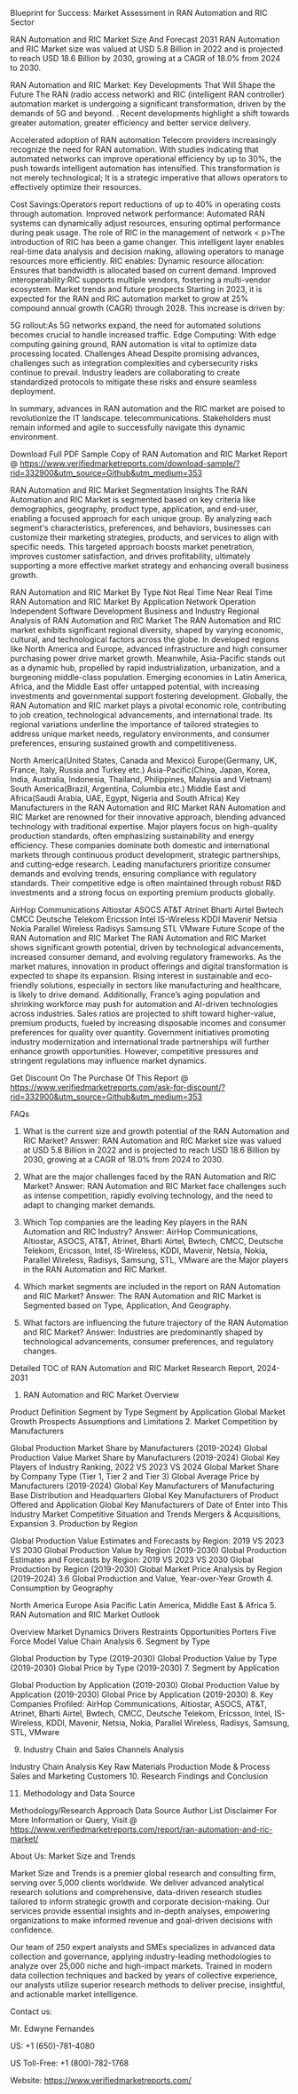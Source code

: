 Blueprint for Success: Market Assessment in RAN Automation and RIC Sector


RAN Automation and RIC Market Size And Forecast 2031
RAN Automation and RIC Market size was valued at USD 5.8 Billion in 2022 and is projected to reach USD 18.6 Billion by 2030, growing at a CAGR of 18.0% from 2024 to 2030.

RAN Automation and RIC Market: Key Developments That Will Shape the Future
The RAN (radio access network) and RIC (intelligent RAN controller) automation market is undergoing a significant transformation, driven by the demands of 5G and beyond. . Recent developments highlight a shift towards greater automation, greater efficiency and better service delivery.

Accelerated adoption of RAN automation
Telecom providers increasingly recognize the need for RAN automation. With studies indicating that automated networks can improve operational efficiency by up to 30%, the push towards intelligent automation has intensified. This transformation is not merely technological; It is a strategic imperative that allows operators to effectively optimize their resources.

Cost Savings:Operators report reductions of up to 40% in operating costs through automation.
Improved network performance: Automated RAN systems can dynamically adjust resources, ensuring optimal performance during peak usage.
The role of RIC in the management of network
< p>The introduction of RIC has been a game changer. This intelligent layer enables real-time data analysis and decision making, allowing operators to manage resources more efficiently. RIC enables:
Dynamic resource allocation: Ensures that bandwidth is allocated based on current demand.
Improved interoperability:RIC supports multiple vendors, fostering a multi-vendor ecosystem.
Market trends and future prospects
Starting in 2023, it is expected for the RAN and RIC automation market to grow at 25% compound annual growth (CAGR) through 2028. This increase is driven by:

5G rollout:As 5G networks expand, the need for automated solutions becomes crucial to handle increased traffic.
Edge Computing: With edge computing gaining ground, RAN automation is vital to optimize data processing located.
Challenges Ahead
Despite promising advances, challenges such as integration complexities and cybersecurity risks continue to prevail. Industry leaders are collaborating to create standardized protocols to mitigate these risks and ensure seamless deployment.

In summary, advances in RAN automation and the RIC market are poised to revolutionize the IT landscape. telecommunications. Stakeholders must remain informed and agile to successfully navigate this dynamic environment.

Download Full PDF Sample Copy of RAN Automation and RIC Market Report @ https://www.verifiedmarketreports.com/download-sample/?rid=332900&utm_source=Github&utm_medium=353

RAN Automation and RIC Market Segmentation Insights
The RAN Automation and RIC Market is segmented based on key criteria like demographics, geography, product type, application, and end-user, enabling a focused approach for each unique group. By analyzing each segment's characteristics, preferences, and behaviors, businesses can customize their marketing strategies, products, and services to align with specific needs. This targeted approach boosts market penetration, improves customer satisfaction, and drives profitability, ultimately supporting a more effective market strategy and enhancing overall business growth.

RAN Automation and RIC Market By Type
Not Real Time
Near Real Time
RAN Automation and RIC Market By Application
Network Operation
Independent Software Development
Business and Industry
Regional Analysis of RAN Automation and RIC Market
The RAN Automation and RIC market exhibits significant regional diversity, shaped by varying economic, cultural, and technological factors across the globe. In developed regions like North America and Europe, advanced infrastructure and high consumer purchasing power drive market growth. Meanwhile, Asia-Pacific stands out as a dynamic hub, propelled by rapid industrialization, urbanization, and a burgeoning middle-class population. Emerging economies in Latin America, Africa, and the Middle East offer untapped potential, with increasing investments and governmental support fostering development. Globally, the RAN Automation and RIC market plays a pivotal economic role, contributing to job creation, technological advancements, and international trade. Its regional variations underline the importance of tailored strategies to address unique market needs, regulatory environments, and consumer preferences, ensuring sustained growth and competitiveness.

North America(United States, Canada and Mexico)
Europe(Germany, UK, France, Italy, Russia and Turkey etc.)
Asia-Pacific(China, Japan, Korea, India, Australia, Indonesia, Thailand, Philippines, Malaysia and Vietnam)
South America(Brazil, Argentina, Columbia etc.)
Middle East and Africa(Saudi Arabia, UAE, Egypt, Nigeria and South Africa)
Key Manufacturers in the RAN Automation and RIC Market
RAN Automation and RIC Market are renowned for their innovative approach, blending advanced technology with traditional expertise. Major players focus on high-quality production standards, often emphasizing sustainability and energy efficiency. These companies dominate both domestic and international markets through continuous product development, strategic partnerships, and cutting-edge research. Leading manufacturers prioritize consumer demands and evolving trends, ensuring compliance with regulatory standards. Their competitive edge is often maintained through robust R&D investments and a strong focus on exporting premium products globally.

AirHop Communications
Altiostar
ASOCS
AT&T
Atrinet
Bharti Airtel
Bwtech
CMCC
Deutsche Telekom
Ericsson
Intel
IS-Wireless
KDDI
Mavenir
Netsia
Nokia
Parallel Wireless
Radisys
Samsung
STL
VMware
Future Scope of the RAN Automation and RIC Market
The RAN Automation and RIC Market shows significant growth potential, driven by technological advancements, increased consumer demand, and evolving regulatory frameworks. As the market matures, innovation in product offerings and digital transformation is expected to shape its expansion. Rising interest in sustainable and eco-friendly solutions, especially in sectors like manufacturing and healthcare, is likely to drive demand. Additionally, France’s aging population and shrinking workforce may push for automation and AI-driven technologies across industries. Sales ratios are projected to shift toward higher-value, premium products, fueled by increasing disposable incomes and consumer preferences for quality over quantity. Government initiatives promoting industry modernization and international trade partnerships will further enhance growth opportunities. However, competitive pressures and stringent regulations may influence market dynamics.

Get Discount On The Purchase Of This Report @ https://www.verifiedmarketreports.com/ask-for-discount/?rid=332900&utm_source=Github&utm_medium=353

FAQs
1. What is the current size and growth potential of the RAN Automation and RIC Market?
Answer: RAN Automation and RIC Market size was valued at USD 5.8 Billion in 2022 and is projected to reach USD 18.6 Billion by 2030, growing at a CAGR of 18.0% from 2024 to 2030.

2. What are the major challenges faced by the RAN Automation and RIC Market?
Answer: RAN Automation and RIC Market face challenges such as intense competition, rapidly evolving technology, and the need to adapt to changing market demands.

3. Which Top companies are the leading Key players in the RAN Automation and RIC Industry?
Answer: AirHop Communications, Altiostar, ASOCS, AT&T, Atrinet, Bharti Airtel, Bwtech, CMCC, Deutsche Telekom, Ericsson, Intel, IS-Wireless, KDDI, Mavenir, Netsia, Nokia, Parallel Wireless, Radisys, Samsung, STL, VMware are the Major players in the RAN Automation and RIC Market.

4. Which market segments are included in the report on RAN Automation and RIC Market?
Answer: The RAN Automation and RIC Market is Segmented based on Type, Application, And Geography.

5. What factors are influencing the future trajectory of the RAN Automation and RIC Market?
Answer: Industries are predominantly shaped by technological advancements, consumer preferences, and regulatory changes.

Detailed TOC of RAN Automation and RIC Market Research Report, 2024-2031
1. RAN Automation and RIC Market Overview

Product Definition
Segment by Type
Segment by Application
Global Market Growth Prospects
Assumptions and Limitations
2. Market Competition by Manufacturers

Global Production Market Share by Manufacturers (2019-2024)
Global Production Value Market Share by Manufacturers (2019-2024)
Global Key Players of Industry Ranking, 2022 VS 2023 VS 2024
Global Market Share by Company Type (Tier 1, Tier 2 and Tier 3)
Global Average Price by Manufacturers (2019-2024)
Global Key Manufacturers of Manufacturing Base Distribution and Headquarters
Global Key Manufacturers of Product Offered and Application
Global Key Manufacturers of Date of Enter into This Industry
Market Competitive Situation and Trends
Mergers & Acquisitions, Expansion
3. Production by Region

Global Production Value Estimates and Forecasts by Region: 2019 VS 2023 VS 2030
Global Production Value by Region (2019-2030)
Global Production Estimates and Forecasts by Region: 2019 VS 2023 VS 2030
Global Production by Region (2019-2030)
Global Market Price Analysis by Region (2019-2024) 3.6 Global Production and Value, Year-over-Year Growth
4. Consumption by Geography

North America
Europe
Asia Pacific
Latin America, Middle East & Africa
5. RAN Automation and RIC Market Outlook

Overview
Market Dynamics
Drivers
Restraints
Opportunities
Porters Five Force Model
Value Chain Analysis 
6. Segment by Type

Global Production by Type (2019-2030)
Global Production Value by Type (2019-2030)
Global Price by Type (2019-2030)
7. Segment by Application

Global Production by Application (2019-2030)
Global Production Value by Application (2019-2030)
Global Price by Application (2019-2030)
8. Key Companies Profiled: AirHop Communications, Altiostar, ASOCS, AT&T, Atrinet, Bharti Airtel, Bwtech, CMCC, Deutsche Telekom, Ericsson, Intel, IS-Wireless, KDDI, Mavenir, Netsia, Nokia, Parallel Wireless, Radisys, Samsung, STL, VMware

9. Industry Chain and Sales Channels Analysis

Industry Chain Analysis
Key Raw Materials
Production Mode & Process
Sales and Marketing
Customers
10. Research Findings and Conclusion

11. Methodology and Data Source

Methodology/Research Approach
Data Source
Author List
Disclaimer
For More Information or Query, Visit @ https://www.verifiedmarketreports.com/report/ran-automation-and-ric-market/

About Us: Market Size and Trends

Market Size and Trends is a premier global research and consulting firm, serving over 5,000 clients worldwide. We deliver advanced analytical research solutions and comprehensive, data-driven research studies tailored to inform strategic growth and corporate decision-making. Our services provide essential insights and in-depth analyses, empowering organizations to make informed revenue and goal-driven decisions with confidence.

Our team of 250 expert analysts and SMEs specializes in advanced data collection and governance, applying industry-leading methodologies to analyze over 25,000 niche and high-impact markets. Trained in modern data collection techniques and backed by years of collective experience, our analysts utilize superior research methods to deliver precise, insightful, and actionable market intelligence.

Contact us:

Mr. Edwyne Fernandes

US: +1 (650)-781-4080

US Toll-Free: +1 (800)-782-1768

Website: https://www.verifiedmarketreports.com/
